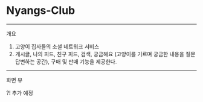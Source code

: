 # Nyangs-Club
---
개요

  1. 고양이 집사들의 소셜 네트워크 서비스
  2. 게시글, 나의 피드, 친구 피드, 검색, 궁금해요 (고양이를 기르며 궁금한 내용을 질문 답변하는 공간), 구매 및 판매 기능을 제공한다.

---
화면 뷰

?! 추가 예정
